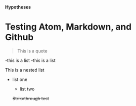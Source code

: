 **Hypotheses**

# Testing Atom, Markdown, and Github 

> This is a quote

-this is a list
-this is a list

This is a nested list
- list one
  - list two

  ~~Strikethrough test~~
